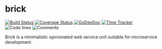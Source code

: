 # brick

[![Build Status](https://github.com/bool64/brick/workflows/test-unit/badge.svg)](https://github.com/bool64/brick/actions?query=branch%3Amaster+workflow%3Atest-unit)
[![Coverage Status](https://codecov.io/gh/bool64/brick/branch/master/graph/badge.svg)](https://codecov.io/gh/bool64/brick)
[![GoDevDoc](https://img.shields.io/badge/dev-doc-00ADD8?logo=go)](https://pkg.go.dev/github.com/bool64/brick)
[![Time Tracker](https://wakatime.com/badge/github/bool64/brick.svg)](https://wakatime.com/badge/github/bool64/brick)
![Code lines](https://sloc.xyz/github/bool64/brick/?category=code)
![Comments](https://sloc.xyz/github/bool64/brick/?category=comments)

Brick is a minimalistic opinionated web service unit suitable for microservice development.
